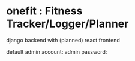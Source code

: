 # onefit : Fitness Tracker/Logger/Planner
django backend with (planned) react frontend

default admin account: admin
password:
